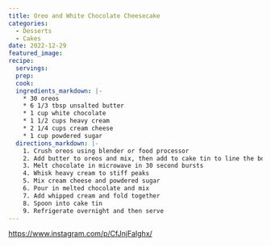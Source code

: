 ```yaml
---
title: Oreo and White Chocolate Cheesecake
categories:
  - Desserts
  - Cakes
date: 2022-12-29
featured_image:
recipe:
  servings:
  prep:
  cook:
  ingredients_markdown: |-
    * 30 oreos
    * 6 1/3 tbsp unsalted butter
    * 1 cup white chocolate
    * 1 1/2 cups heavy cream
    * 2 1/4 cups cream cheese
    * 1 cup powdered sugar
  directions_markdown: |-
    1. Crush oreos using blender or food processor
    2. Add butter to oreos and mix, then add to cake tin to line the bottom
    3. Melt chocolate in microwave in 30 second bursts
    4. Whisk heavy cream to stiff peaks
    5. Mix cream cheese and powdered sugar
    6. Pour in melted chocolate and mix
    7. Add whipped cream and fold together
    8. Spoon into cake tin
    9. Refrigerate overnight and then serve
---
```

https://www.instagram.com/p/CfJnjFaIghx/
